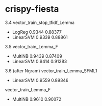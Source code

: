 # crispy-fiesta
3.4 
vector_train_stop_tfidf_Lemma 
* LogReg 0.9344 0.88377
* LinearSVM 0.9339 0.88861

3.5
vector_train_Lemma_F
* MultiNB 0.9439 0.87409
* LinearSVM 0.9414 0.91283

3.6 (after Ngram)
vector_train_Lemma_SFML1
* LinearSVM 0.9559 0.89346

vector_train_Lemma_F
* MultiNB 0.9610 0.90072
